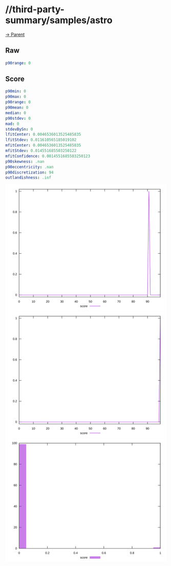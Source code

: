 
# //third-party-summary/samples/astro

[→ Parent](../..)


## Raw


```yaml
p90range: 0

```


## Score


```yaml
p90min: 0
p90max: 0
p90range: 0
p90mean: 0
median: 0
p90stdev: 0
mad: 0
stdevBySn: 0
lfitCenter: 0.0046536013525485835
lfitStdev: 0.011610565185019102
mfitCenter: 0.0046536013525485835
mfitStdev: 0.014551685503250122
mfitConfidence: 0.0014551685503250123
p90skewness: .nan
p90eccentricity: .nan
p90discretization: 94
outlandishness: .inf

```

![PLOT: score-values](./score/values.svg)![PLOT: score-sorted](./score/sorted.svg)![PLOT: score-histogram](./score/histogram.svg)